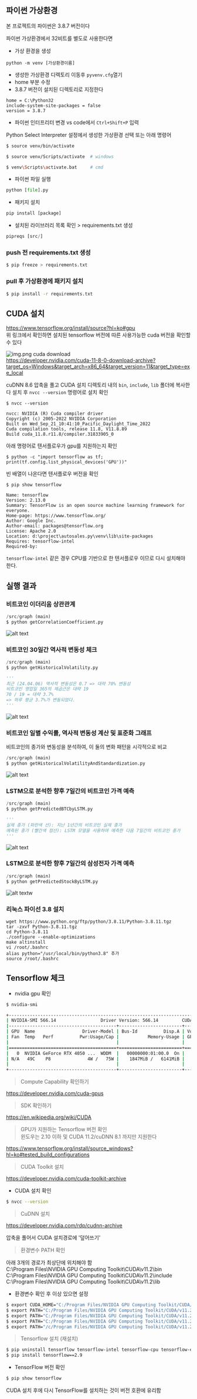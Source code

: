 ## 파이썬 가상환경

본 프로젝트의 파이썬은 3.8.7 버전이다

파이썬 가상환경에서 32비트를 별도로 사용한다면
- 가상 환경을 생성 
```
python -m venv [가상환경이름]
```
- 생성한 가상환경 디렉토리 이동후 `pyvenv.cfg`열기
- home 부분 수정
- 3.8.7 버전이 설치된 디렉토리로 지정한다 
```
home = C:\Python32
include-system-site-packages = false
version = 3.8.7
```
- 파이썬 인터프리터 변경 vs code에서 `Ctrl+Shift+P` 입력

Python Select Interpreter 설정에서 생성한 가상환경 선택 또는 아래 명령어
```bash
$ source venv/bin/activate 

$ source venv/Scripts/activate  # windows

$ venv\Scripts\activate.bat     # cmd
```
- 파이썬 파일 실행
```py
python [file].py
```


- 패키지 설치
```py
pip install [package]
```
- 설치된 라이브러리 목록 확인 > requirements.txt 생성
```py
pipreqs [src/]
```


### push 전 requirements.txt 생성
```bash
$ pip freeze > requirements.txt
```
### pull 후 가상환경에 패키지 설치
```bash
$ pip install -r requirements.txt
```

## CUDA 설치
https://www.tensorflow.org/install/source?hl=ko#gpu <br>위 링크에서 확인하면 설치된 tensorflow 버전에 따른 사용가능한 cuda 버전을 확인할 수 있다<br>

![img.png](img.png)
cuda download <br> https://developer.nvidia.com/cuda-11-8-0-download-archive?target_os=Windows&target_arch=x86_64&target_version=11&target_type=exe_local <br>

cuDNN 8.6 압축을 풀고 CUDA 설치 디렉토리 내의 `bin`, `include`, `lib` 폴더에 복사한다
설치 후 `nvcc --version` 명령어로 설치 확인 <br>

```
$ nvcc --version

nvcc: NVIDIA (R) Cuda compiler driver
Copyright (c) 2005-2022 NVIDIA Corporation
Built on Wed_Sep_21_10:41:10_Pacific_Daylight_Time_2022
Cuda compilation tools, release 11.8, V11.8.89
Build cuda_11.8.r11.8/compiler.31833905_0
```

아래 명령어로 텐서플로우가 gpu를 지원하는지 확인
```
$ python -c "import tensorflow as tf; print(tf.config.list_physical_devices('GPU'))"
```
빈 배열이 나온다면 텐서플로우 버전을 확인
```
$ pip show tensorflow

Name: tensorflow
Version: 2.13.0
Summary: TensorFlow is an open source machine learning framework for everyone.
Home-page: https://www.tensorflow.org/
Author: Google Inc.
Author-email: packages@tensorflow.org
License: Apache 2.0
Location: d:\project\autosales.py\venv\lib\site-packages
Requires: tensorflow-intel
Required-by:
```
`tensorflow-intel` 같은 경우 CPU를 기반으로 한 텐서플로우 이므로 다시 설치해야 한다.



## 실행 결과

### 비트코인 이더리움 상관관계
```py
/src/graph (main)
$ python getCorrelationCoefficient.py
```
![alt text](src/readme_images/image.png)

### 비트코인 30일간 역사적 변동성 체크
```py
/src/graph (main)
$ python getHistoricalVolatility.py

'''
최근 (24.04.06) 역사적 변동성은 0.7 => 대략 70% 변동성
비트코인 영업일 365의 제곱근은 대략 19
70 / 19 = 대략 3.7%
=> 하루 평균 3.7%가 변동되었다.
'''
```
![alt text](src/readme_images/image-1.png)

### 비트코인 일별 수익률, 역사적 변동성 계산 및 표준화 그래프
비트코인의 종가와 변동성을 분석하여, 이 둘의 변화 패턴을 시각적으로 비교
```py
/src/graph (main)
$ python getHistoricalVolatilityAndStandardization.py 
```
![alt text](src/readme_images/image-2.png)
### LSTM으로 분석한 향후 7일간의 비트코인 가격 예측
```py
/src/graph (main)
$ python getPredictedBTCbyLSTM.py

'''
실제 종가 (파란색 선): 지난 1년간의 비트코인 실제 종가
예측된 종가 (빨간색 점선): LSTM 모델을 사용하여 예측한 다음 7일간의 비트코인 종가
'''
```
![alt text](src/readme_images/image-3.png)

### LSTM으로 분석한 향후 7일간의 삼성전자 가격 예측
```py
/src/graph (main)
$ python getPredictedStockByLSTM.py 
```
![alt text](src/readme_images/image-4.png)w

### 리눅스 파이선 3.8 설치
```
wget https://www.python.org/ftp/python/3.8.11/Python-3.8.11.tgz
tar -zxvf Python-3.8.11.tgz
cd Python-3.8.11
./configure --enable-optimizations
make altinstall
vi /root/.bashrc
alias python="/usr/local/bin/python3.8" 추가
source /root/.bashrc
```

## Tensorflow 체크

- nvidia gpu 확인
```bash
$ nvidia-smi

+-----------------------------------------------------------------------------------------+
| NVIDIA-SMI 566.14                 Driver Version: 566.14         CUDA Version: 12.7     |
|-----------------------------------------+------------------------+----------------------+
| GPU  Name                  Driver-Model | Bus-Id          Disp.A | Volatile Uncorr. ECC |
| Fan  Temp   Perf          Pwr:Usage/Cap |           Memory-Usage | GPU-Util  Compute M. |
|                                         |                        |               MIG M. |
|=========================================+========================+======================|
|   0  NVIDIA GeForce RTX 4050 ...  WDDM  |   00000000:01:00.0  On |                  N/A |
| N/A   49C    P8              4W /   75W |    1847MiB /   6141MiB |      8%      Default |
|                                         |                        |                  N/A |
+-----------------------------------------+------------------------+----------------------+
```
> Compute Capability 확인하기

https://developer.nvidia.com/cuda-gpus

> SDK 확인하기
 
https://en.wikipedia.org/wiki/CUDA

> GPU가 지원하는 Tensorflow 버전 확인<br>
> 윈도우는 2.10 이하 및 CUDA 11.2/cuDNN 8.1 까지만 지원한다
 
https://www.tensorflow.org/install/source_windows?hl=ko#tested_build_configurations

> CUDA Toolkit 설치

https://developer.nvidia.com/cuda-toolkit-archive

- CUDA 설치 확인
```bash
$ nvcc --version
```

> CuDNN 설치

https://developer.nvidia.com/rdp/cudnn-archive

압축을 풀어서 CUDA 설치경로에 '덮어쓰기'

> 환경변수 PATH 확인

아래 3개의 경로가 최상단에 위치해야 함<br>
C:\Program Files\NVIDIA GPU Computing Toolkit\CUDA\v11.2\bin<br>
C:\Program Files\NVIDIA GPU Computing Toolkit\CUDA\v11.2\include<br>
C:\Program Files\NVIDIA GPU Computing Toolkit\CUDA\v11.2\lib<br>

- 환경변수 확인 후 이상 있으면 설정
```bash
$ export CUDA_HOME="C:/Program Files/NVIDIA GPU Computing Toolkit/CUDA/v11.2"
$ export PATH="C:/Program Files/NVIDIA GPU Computing Toolkit/CUDA/v11.2/bin:$PATH"
$ export PATH="C:/Program Files/NVIDIA GPU Computing Toolkit/CUDA/v11.2/include:$PATH"
$ export PATH="C:/Program Files/NVIDIA GPU Computing Toolkit/CUDA/v11.2/lib:$PATH"
$ export PATH="/c/Program Files/NVIDIA GPU Computing Toolkit/CUDA/v11.2/libnvvp:$PATH"
```

> Tensorflow 설치 (재설치)
```bash
$ pip uninstall tensorflow tensorflow-intel tensorflow-cpu tensorflow-estimator tensorflow-io-gcs-filesystem tensorboard tensorboard-data-server tensorboard-plugin-wit -y
$ pip install tensorflow==2.9
```

- TensorFlow 버전 확인

```bash
$ pip show tensorflow
```

CUDA 설치 후에 다시 TensorFlow를 설치하는 것이 버전 호환에 유리함


